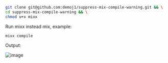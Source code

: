 ```bash
git clone git@github.com:demoj1/suppress-mix-compile-warning.git && \
cd suppress-mix-compile-warning && \
chmod u+x mixx
```

Run mixx instead mix, example:

```
mixx compile
```

Output:

![image](https://github.com/user-attachments/assets/737df99f-cf8d-43f5-9bae-5153731ad482)
